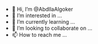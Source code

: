 - 👋 Hi, I’m @AbdllaAlgoker
- 👀 I’m interested in ...
- 🌱 I’m currently learning ...
- 💞️ I’m looking to collaborate on ...
- 📫 How to reach me ...

<!---
AbdllaAlgoker/AbdllaAlgoker is a ✨ special ✨ repository because its `README.md` (this file) appears on your GitHub profile.
You can click the Preview link to take a look at your changes.
--->
